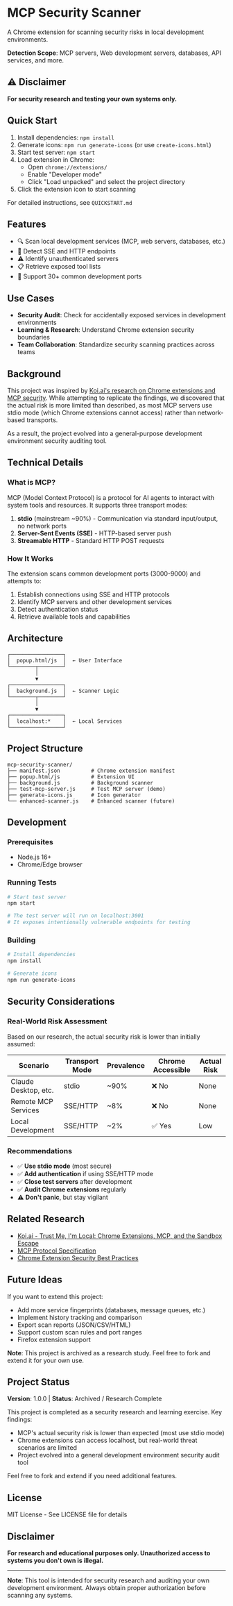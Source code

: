 # MCP Security Scanner

A Chrome extension for scanning security risks in local development environments.

**Detection Scope**: MCP servers, Web development servers, databases, API services, and more.

## ⚠️ Disclaimer
**For security research and testing your own systems only.**

## Quick Start

1. Install dependencies: `npm install`
2. Generate icons: `npm run generate-icons` (or use `create-icons.html`)
3. Start test server: `npm start`
4. Load extension in Chrome:
   - Open `chrome://extensions/`
   - Enable "Developer mode"
   - Click "Load unpacked" and select the project directory
5. Click the extension icon to start scanning

For detailed instructions, see `QUICKSTART.md`

## Features
- 🔍 Scan local development services (MCP, web servers, databases, etc.)
- 🔐 Detect SSE and HTTP endpoints
- ⚠️ Identify unauthenticated servers
- 📋 Retrieve exposed tool lists
- 🎯 Support 30+ common development ports

## Use Cases
- **Security Audit**: Check for accidentally exposed services in development environments
- **Learning & Research**: Understand Chrome extension security boundaries
- **Team Collaboration**: Standardize security scanning practices across teams

## Background

This project was inspired by [Koi.ai's research on Chrome extensions and MCP security](https://www.koi.ai/blog/trust-me-im-local-chrome-extensions-mcp-and-the-sandbox-escape). While attempting to replicate the findings, we discovered that the actual risk is more limited than described, as most MCP servers use stdio mode (which Chrome extensions cannot access) rather than network-based transports.

As a result, the project evolved into a general-purpose development environment security auditing tool.

## Technical Details

### What is MCP?

MCP (Model Context Protocol) is a protocol for AI agents to interact with system tools and resources. It supports three transport modes:

1. **stdio** (mainstream ~90%) - Communication via standard input/output, no network ports
2. **Server-Sent Events (SSE)** - HTTP-based server push
3. **Streamable HTTP** - Standard HTTP POST requests

### How It Works

The extension scans common development ports (3000-9000) and attempts to:
1. Establish connections using SSE and HTTP protocols
2. Identify MCP servers and other development services
3. Detect authentication status
4. Retrieve available tools and capabilities

## Architecture

```
┌─────────────────┐
│  popup.html/js  │  ← User Interface
└────────┬────────┘
         │
         ▼
┌─────────────────┐
│  background.js  │  ← Scanner Logic
└────────┬────────┘
         │
         ▼
┌─────────────────┐
│  localhost:*    │  ← Local Services
└─────────────────┘
```

## Project Structure

```
mcp-security-scanner/
├── manifest.json          # Chrome extension manifest
├── popup.html/js          # Extension UI
├── background.js          # Background scanner
├── test-mcp-server.js     # Test MCP server (demo)
├── generate-icons.js      # Icon generator
└── enhanced-scanner.js    # Enhanced scanner (future)
```

## Development

### Prerequisites
- Node.js 16+
- Chrome/Edge browser

### Running Tests
```bash
# Start test server
npm start

# The test server will run on localhost:3001
# It exposes intentionally vulnerable endpoints for testing
```

### Building
```bash
# Install dependencies
npm install

# Generate icons
npm run generate-icons
```

## Security Considerations

### Real-World Risk Assessment

Based on our research, the actual security risk is lower than initially assumed:

| Scenario | Transport Mode | Prevalence | Chrome Accessible | Actual Risk |
|----------|---------------|------------|-------------------|-------------|
| Claude Desktop, etc. | stdio | ~90% | ❌ No | None |
| Remote MCP Services | SSE/HTTP | ~8% | ❌ No | None |
| Local Development | SSE/HTTP | ~2% | ✅ Yes | Low |

### Recommendations

- ✅ **Use stdio mode** (most secure)
- ✅ **Add authentication** if using SSE/HTTP mode
- ✅ **Close test servers** after development
- ✅ **Audit Chrome extensions** regularly
- ⚠️ **Don't panic**, but stay vigilant

## Related Research

- [Koi.ai - Trust Me, I'm Local: Chrome Extensions, MCP, and the Sandbox Escape](https://www.koi.ai/blog/trust-me-im-local-chrome-extensions-mcp-and-the-sandbox-escape)
- [MCP Protocol Specification](https://spec.modelcontextprotocol.io/)
- [Chrome Extension Security Best Practices](https://developer.chrome.com/docs/extensions/develop/concepts/security)

## Future Ideas

If you want to extend this project:
- Add more service fingerprints (databases, message queues, etc.)
- Implement history tracking and comparison
- Export scan reports (JSON/CSV/HTML)
- Support custom scan rules and port ranges
- Firefox extension support

**Note**: This project is archived as a research study. Feel free to fork and extend it for your own use.

## Project Status

**Version**: 1.0.0 | **Status**: Archived / Research Complete

This project is completed as a security research and learning exercise. Key findings:
- MCP's actual security risk is lower than expected (most use stdio mode)
- Chrome extensions can access localhost, but real-world threat scenarios are limited
- Project evolved into a general development environment security audit tool

Feel free to fork and extend if you need additional features.

## License

MIT License - See LICENSE file for details

## Disclaimer

**For research and educational purposes only. Unauthorized access to systems you don't own is illegal.**

---

**Note**: This tool is intended for security research and auditing your own development environment. Always obtain proper authorization before scanning any systems.

